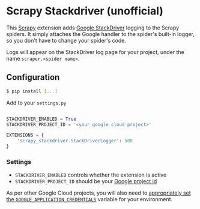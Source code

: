 # Scrapy Stackdriver (unofficial)

This [Scrapy]("http://scrapy.org") extension adds [Google
StackDriver]("https://cloud.google.com/stackdriver/") logging to the Scrapy
spiders.  It simply attaches the Google handler to the spider's built-in
logger, so you don't have to change your spider's code.

Logs will appear on the StackDriver log page for your project, under the name
`scraper.<spider name>`.

## Configuration

```bash
$ pip install [...]
```

Add to your `settings.py`

```python

STACKDRIVER_ENABLED = True
STACKDRIVER_PROJECT_ID = '<your google cloud project>'

EXTENSIONS = {
    'scrapy_stackdriver.StackDriverLogger': 500
}

```
### Settings

- `STACKDRIVER_ENABLED` controls whether the extension is active
- `STACKDRIVER_PROJECT_ID` should be your [Google project
  id](https://support.google.com/cloud/answer/6158840?hl=en)

As per other Google Cloud projects, you will also need to [appropriately
set the
`GOOGLE_APPLICATION_CREDENTIALS`](https://cloud.google.com/docs/authentication/production)
variable for your environment.
